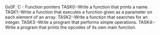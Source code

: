 0x0F. C - Function pointers
TASK0:-Write a function that prints a name. TASK1:-Write a function that executes a function given as a parameter on each element of an array. TASK2:-Write a function that searches for an integer. TASK3:-Write a program that performs simple operations. TASK4:-Write a program that prints the opcodes of its own main function.
